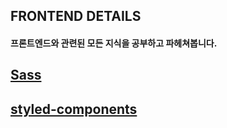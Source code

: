 ## FRONTEND DETAILS

#### 프론트엔드와 관련된 모든 지식을 공부하고 파헤쳐봅니다.

## [Sass](https://github.com/Ubinquitous/Details/tree/master/Sass)

## [styled-components](https://github.com/Ubinquitous/Details/tree/master/Styled-components)
